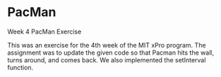 # PacMan
Week 4 PacMan Exercise 

This was an exercise for the 4th week of the MIT xPro program.
The assignment was to update the given code so that Pacman hits the wall, turns around, and comes back.
We also implemented the setInterval function.
